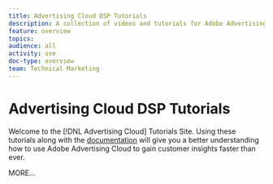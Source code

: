 ```yaml
---
title: Advertising Cloud DSP Tutorials
description: A collection of videos and tutorials for Adobe Advertising Cloud.
feature: overview
topics: 
audience: all
activity: use
doc-type: overview
team: Technical Marketing
---
```


# Advertising Cloud DSP Tutorials

Welcome to the [!DNL Advertising Cloud] Tutorials Site.  Using these tutorials along with the [documentation](https://helpx.adobe.com/support/advertising-cloud.html) will give you a better understanding how to use Adobe Advertising Cloud to gain customer insights faster than ever.

MORE...

<!--
See other -learn tutorials landing pages to get ideas for additional content
-->

